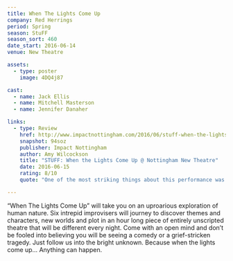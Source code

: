 ```yaml
---
title: When The Lights Come Up
company: Red Herrings
period: Spring
season: StuFF
season_sort: 460
date_start: 2016-06-14
venue: New Theatre

assets:
  - type: poster
    image: 4DQ4j87

cast:
  - name: Jack Ellis
  - name: Mitchell Masterson
  - name: Jennifer Danaher

links:
  - type: Review
    href: http://www.impactnottingham.com/2016/06/stuff-when-the-lights-come-up-nottingham-new-theatre/
    snapshot: 94soz
    publisher: Impact Nottingham
    author: Amy Wilcockson
    title: "STUFF: When the Lights Come Up @ Nottingham New Theatre"
    date: 2016-06-15
    rating: 8/10
    quote: "One of the most striking things about this performance was the fact that a variety of characters popped up in different sketches and their stories progressed throughout the course of the show.  "

---
```

“When The Lights Come Up” will take you on an uproarious exploration of human nature. Six intrepid improvisers will journey to discover themes and characters, new worlds and plot in an hour long piece of entirely unscripted theatre that will be different every night. Come with an open mind and don’t be fooled into believing you will be seeing a comedy or a grief-stricken tragedy. Just follow us into the bright unknown. Because when the lights come up… Anything can happen.
